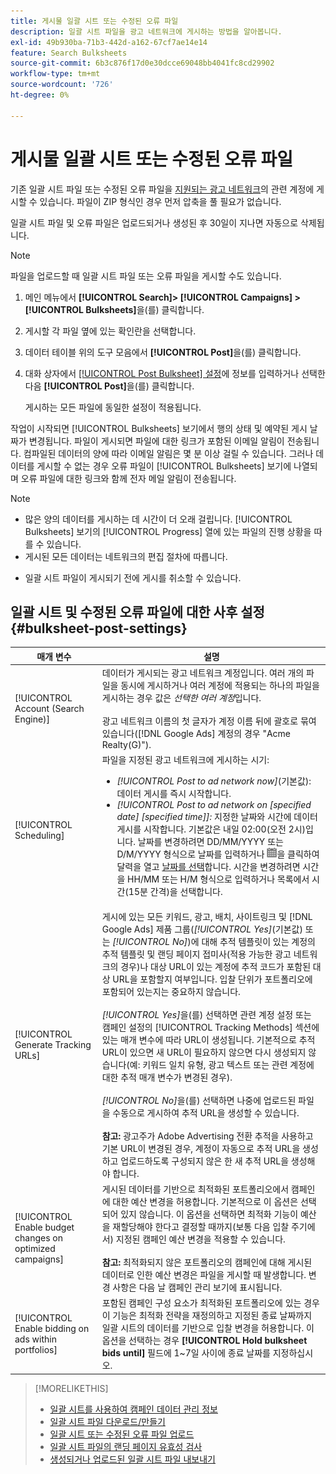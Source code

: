 ```yaml
---
title: 게시물 일괄 시트 또는 수정된 오류 파일
description: 일괄 시트 파일을 광고 네트워크에 게시하는 방법을 알아봅니다.
exl-id: 49b930ba-71b3-442d-a162-67cf7ae14e14
feature: Search Bulksheets
source-git-commit: 6b3c876f17d0e30dcce69048bb4041fc8cd29902
workflow-type: tm+mt
source-wordcount: '726'
ht-degree: 0%

---
```


# 게시물 일괄 시트 또는 수정된 오류 파일

기존 일괄 시트 파일 또는 수정된 오류 파일을 [지원되는 광고 네트워크](bulksheet-about.md#bulksheet-functionality-by-network)의 관련 계정에 게시할 수 있습니다. 파일이 ZIP 형식인 경우 먼저 압축을 풀 필요가 없습니다.

일괄 시트 파일 및 오류 파일은 업로드되거나 생성된 후 30일이 지나면 자동으로 삭제됩니다.

>[!NOTE]
>파일을 업로드할 때 일괄 시트 파일 또는 오류 파일을 게시할 수도 있습니다.

1. 메인 메뉴에서 **[!UICONTROL Search]> [!UICONTROL Campaigns] >[!UICONTROL Bulksheets]**&#x200B;을(를) 클릭합니다.

1. 게시할 각 파일 옆에 있는 확인란을 선택합니다.

1. 데이터 테이블 위의 도구 모음에서 **[!UICONTROL Post]**&#x200B;을(를) 클릭합니다.

1. 대화 상자에서 [[!UICONTROL Post Bulksheet] 설정](#bulksheet-post-settings)에 정보를 입력하거나 선택한 다음 **[!UICONTROL Post]**&#x200B;을(를) 클릭합니다.

   게시하는 모든 파일에 동일한 설정이 적용됩니다.

작업이 시작되면 [!UICONTROL Bulksheets] 보기에서 행의 상태 및 예약된 게시 날짜가 변경됩니다. 파일이 게시되면 파일에 대한 링크가 포함된 이메일 알림이 전송됩니다. 컴파일된 데이터의 양에 따라 이메일 알림은 몇 분 이상 걸릴 수 있습니다. 그러나 데이터를 게시할 수 없는 경우 오류 파일이 [!UICONTROL Bulksheets] 보기에 나열되며 오류 파일에 대한 링크와 함께 전자 메일 알림이 전송됩니다.

>[!NOTE]
>
>* 많은 양의 데이터를 게시하는 데 시간이 더 오래 걸립니다. [!UICONTROL Bulksheets] 보기의 [!UICONTROL Progress] 열에 있는 파일의 진행 상황을 따를 수 있습니다.
>* 게시된 모든 데이터는 네트워크의 편집 절차에 따릅니다.
* 일괄 시트 파일이 게시되기 전에 게시를 취소할 수 있습니다.

## 일괄 시트 및 수정된 오류 파일에 대한 사후 설정 {#bulksheet-post-settings}

| 매개 변수 | 설명 |
|----|----|
| [!UICONTROL Account (Search Engine)] | 데이터가 게시되는 광고 네트워크 계정입니다. 여러 개의 파일을 동시에 게시하거나 여러 계정에 적용되는 하나의 파일을 게시하는 경우 값은 <i>선택한 여러 계정</i>입니다.<br><br>광고 네트워크 이름의 첫 글자가 계정 이름 뒤에 괄호로 묶여 있습니다([!DNL Google Ads] 계정의 경우 &quot;Acme Realty(G)&quot;). |
| [!UICONTROL Scheduling] | 파일을 지정된 광고 네트워크에 게시하는 시기:<ul><li><i>[!UICONTROL Post to ad network now]</i>(기본값): 데이터 게시를 즉시 시작합니다.</li><li><i>[!UICONTROL Post to ad network on \[specified date\] \[specified time\]]:</i> 지정한 날짜와 시간에 데이터 게시를 시작합니다. 기본값은 내일 02:00(오전 2시)입니다. 날짜를 변경하려면 DD/MM/YYYY 또는 D/M/YYYY 형식으로 날짜를 입력하거나 ![달력](/help/search-social-commerce/assets/calendar.png "달력")을 클릭하여 달력을 열고 [날짜를 선택](/help/search-social-commerce/common-tasks/navigation-editing-selection/calendar.md)합니다. 시간을 변경하려면 시간을 HH/MM 또는 H/M 형식으로 입력하거나 목록에서 시간(15분 간격)을 선택합니다.</li></ul> |
| [!UICONTROL Generate Tracking URLs] | 게시에 있는 모든 키워드, 광고, 배치, 사이트링크 및 [!DNL Google Ads] 제품 그룹(<i>[!UICONTROL Yes]</i>(기본값) 또는 <i>[!UICONTROL No]</i>)에 대해 추적 템플릿이 있는 계정의 추적 템플릿 및 랜딩 페이지 접미사(적용 가능한 광고 네트워크의 경우)나 대상 URL이 있는 계정에 추적 코드가 포함된 대상 URL을 포함할지 여부입니다. 입찰 단위가 포트폴리오에 포함되어 있는지는 중요하지 않습니다.<br><br><i>[!UICONTROL Yes]</i>을(를) 선택하면 관련 계정 설정 또는 캠페인 설정의 [!UICONTROL Tracking Methods] 섹션에 있는 매개 변수에 따라 URL이 생성됩니다. 기본적으로 추적 URL이 있으면 새 URL이 필요하지 않으면 다시 생성되지 않습니다(예: 키워드 일치 유형, 광고 텍스트 또는 관련 계정에 대한 추적 매개 변수가 변경된 경우).<br><br><i>[!UICONTROL No]</i>을(를) 선택하면 나중에 업로드된 파일을 수동으로 게시하여 추적 URL을 생성할 수 있습니다.<br><br><b>참고:</b> 광고주가 Adobe Advertising 전환 추적을 사용하고 기본 URL이 변경된 경우, 계정이 자동으로 추적 URL을 생성하고 업로드하도록 구성되지 않은 한 새 추적 URL을 생성해야 합니다. |
| [!UICONTROL Enable budget changes on optimized campaigns] | 게시된 데이터를 기반으로 최적화된 포트폴리오에서 캠페인에 대한 예산 변경을 허용합니다. 기본적으로 이 옵션은 선택되어 있지 않습니다. 이 옵션을 선택하면 최적화 기능이 예산을 재할당해야 한다고 결정할 때까지(보통 다음 입찰 주기에서) 지정된 캠페인 예산 변경을 적용할 수 있습니다.<br><br><b>참고:</b> 최적화되지 않은 포트폴리오의 캠페인에 대해 게시된 데이터로 인한 예산 변경은 파일을 게시할 때 발생합니다. 변경 사항은 다음 날 캠페인 관리 보기에 표시됩니다. |
| [!UICONTROL Enable bidding on ads within portfolios] | 포함된 캠페인 구성 요소가 최적화된 포트폴리오에 있는 경우 이 기능은 최적화 전략을 재정의하고 지정된 종료 날짜까지 일괄 시트의 데이터를 기반으로 입찰 변경을 허용합니다. 이 옵션을 선택하는 경우 **[!UICONTROL Hold bulksheet bids until]** 필드에 1~7일 사이에 종료 날짜를 지정하십시오. |

>[!MORELIKETHIS]
>
>* [일괄 시트를 사용하여 캠페인 데이터 관리 정보](bulksheet-about.md)
>* [일괄 시트 파일 다운로드/만들기](bulksheet-download.md)
>* [일괄 시트 또는 수정된 오류 파일 업로드](bulksheet-upload.md)
>* [일괄 시트 파일의 랜딩 페이지 유효성 검사](bulksheet-validate-landing-pages.md)
>* [생성되거나 업로드된 일괄 시트 파일 내보내기](bulksheet-export.md)

